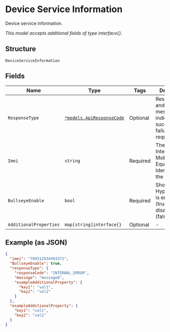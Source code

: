 
# Device Service Information

Device service information.

*This model accepts additional fields of type interface{}.*

## Structure

`DeviceServiceInformation`

## Fields

| Name | Type | Tags | Description |
|  --- | --- | --- | --- |
| `ResponseType` | [`*models.ApiResponseCode`](../../doc/models/api-response-code.md) | Optional | ResponseCode and/or a message indicating success or failure of the request. |
| `Imei` | `string` | Required | The International Mobile Equipment Identifier of the device. |
| `BullseyeEnable` | `bool` | Required | Shows if Hyper Precise is enabled (true) or disabled (false). |
| `AdditionalProperties` | `map[string]interface{}` | Optional | - |

## Example (as JSON)

```json
{
  "imei": "709312034493372",
  "BullseyeEnable": true,
  "responseType": {
    "responseCode": "INTERNAL_ERROR",
    "message": "message8",
    "exampleAdditionalProperty": {
      "key1": "val1",
      "key2": "val2"
    }
  },
  "exampleAdditionalProperty": {
    "key1": "val1",
    "key2": "val2"
  }
}
```

